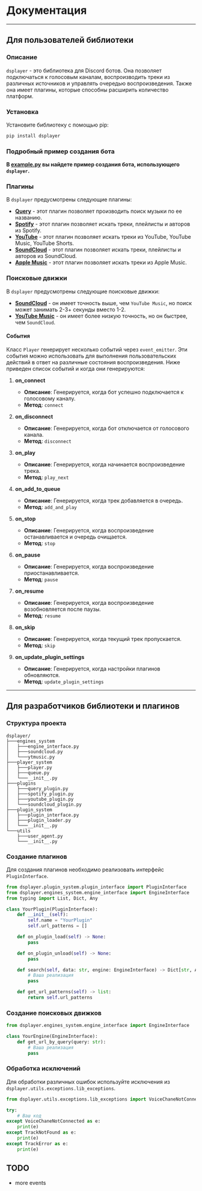 # Документация
---
## Для пользователей библиотеки

### Описание

`dsplayer` - это библиотека для Discord ботов. Она позволяет подключаться к голосовым каналам, воспроизводить треки из различных источников и управлять очередью воспроизведения. Также она имеет плагины, которые способны расширить количество платформ.

### Установка

Установите библиотеку с помощью pip:

```bash
pip install dsplayer
```

### Подробный пример создания бота

**В [example.py](examples/example.py) вы найдете пример создания бота, использующего `dsplayer`.**

### Плагины 
В `dsplayer` предусмотрены следующие плагины:
- **[Query](dsplayer/plugins/query_plugin.py)** - этот плагин позволяет производить поиск музыки по ее названию.
- **[Spotify](dsplayer/plugins/spotify_plugin.py)** - этот плагин позволяет искать треки, плейлисты и авторов из Spotify.
- **[YouTube](dsplayer/plugins/youtube_plugin.py)** - этот плагин позволяет искать треки из YouTube, YouTube Music, YouTube Shorts.
- **[SoundCloud](dsplayer/plugins/soundcloud_plugin.py)** - этот плагин позволяет искать треки, плейлисты и авторов из SoundCloud.
- **[Apple Music](dsplayer/plugins/applemusic_plugin.py)** - этот плагин позволяет искать треки из Apple Music.

### Поисковые движки 
В `dsplayer` предусмотрены следующие поисковые движки:
- **[SoundCloud](dsplayer/engines_system/soundcloud.py)** - он имеет точность выше, чем `YouTube Music`, но поиск может занимать 2-3+ секунды вместо 1-2.
- **[YouTube Music](dsplayer/engines_system/ytmusic.py)** - он имеет более низкую точность, но он быстрее, чем `SoundCloud`.


#### События

Класс `Player` генерирует несколько событий через `event_emitter`. Эти события можно использовать для выполнения пользовательских действий в ответ на различные состояния воспроизведения. Ниже приведен список событий и когда они генерируются:

1. **on_connect**
   - **Описание**: Генерируется, когда бот успешно подключается к голосовому каналу.
   - **Метод**: `connect`

2. **on_disconnect**
   - **Описание**: Генерируется, когда бот отключается от голосового канала.
   - **Метод**: `disconnect`

3. **on_play**
   - **Описание**: Генерируется, когда начинается воспроизведение трека.
   - **Метод**: `play_next`

4. **on_add_to_queue**
   - **Описание**: Генерируется, когда трек добавляется в очередь.
   - **Метод**: `add_and_play`

5. **on_stop**
   - **Описание**: Генерируется, когда воспроизведение останавливается и очередь очищается.
   - **Метод**: `stop`

6. **on_pause**
   - **Описание**: Генерируется, когда воспроизведение приостанавливается.
   - **Метод**: `pause`

7. **on_resume**
   - **Описание**: Генерируется, когда воспроизведение возобновляется после паузы.
   - **Метод**: `resume`

8. **on_skip**
   - **Описание**: Генерируется, когда текущий трек пропускается.
   - **Метод**: `skip`

9. **on_update_plugin_settings**
   - **Описание**: Генерируется, когда настройки плагинов обновляются.
   - **Метод**: `update_plugin_settings`

---
## Для разработчиков библиотеки и плагинов

### Структура проекта

```
dsplayer/
├───engines_system
│   ├───engine_interface.py
│   ├───soundcloud.py
│   └───ytmusic.py
├───player_system
│   ├───player.py
│   ├───queue.py
│   └───__init__.py
├───plugins
│   ├───query_plugin.py
│   ├───spotify_plugin.py
│   ├───youtube_plugin.py
│   └───soundcloud_plugin.py
├───plugin_system
│   ├───plugin_interface.py
│   ├───plugin_loader.py
│   └───__init__.py
└───utils
    ├───user_agent.py
    └───__init__.py
```

### Создание плагинов

Для создания плагинов необходимо реализовать интерфейс `PluginInterface`.

```python
from dsplayer.plugin_system.plugin_interface import PluginInterface
from dsplayer.engines_system.engine_interface import EngineInterface
from typing import List, Dict, Any

class YourPlugin(PluginInterface):
    def __init__(self):
        self.name = "YourPlugin"
        self.url_patterns = []

    def on_plugin_load(self) -> None:
        pass

    def on_plugin_unload(self) -> None:
        pass

    def search(self, data: str, engine: EngineInterface) -> Dict[str, Any]:
        # Ваша реализация 
        pass

    def get_url_patterns(self) -> list:
        return self.url_patterns
```

### Создание поисковых движков 

```python 
from dsplayer.engines_system.engine_interface import EngineInterface

class YourEngine(EngineInterface):
    def get_url_by_query(query: str):
        # Ваша реализация 
        pass        
```

### Обработка исключений

Для обработки различных ошибок используйте исключения из `dsplayer.utils.exceptions.lib_exceptions`.

```python
from dsplayer.utils.exceptions.lib_exceptions import VoiceChaneNotConnected, TrackNotFound, TrackError

try:
    # Ваш код
except VoiceChaneNotConnected as e:
    print(e)
except TrackNotFound as e:
    print(e)
except TrackError as e:
    print(e)
```

## TODO
- more events
